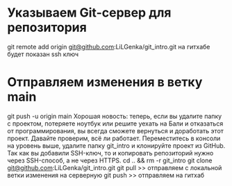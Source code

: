 # Указываем Git-сервер для репозитория
git remote add origin git@github.com:LiLGenka/git_intro.git на гитхабе будет показан ssh ключ

# Отправляем изменения в ветку main
git push -u origin main
Хорошая новость: теперь, если вы удалите папку с проектом, потеряете ноутбук или решите уехать на Бали и отказаться от программирования, вы всегда сможете вернуться и доработать этот проект.
Давайте проверим, всё ли работает. Переместитесь в консоли на уровень выше, удалите папку git_intro и клонируйте проект из GitHub. Так как вы добавили SSH-ключ, то и копировать репозиторий нужно через SSH-способ, а не через HTTPS.
cd .. && rm -r git_intro
git clone git@github.com:LiLGenka/git_intro.git
git pull >> отправляем с локальной ветки изменения на серверную
git push >> отправляем на гитхаб